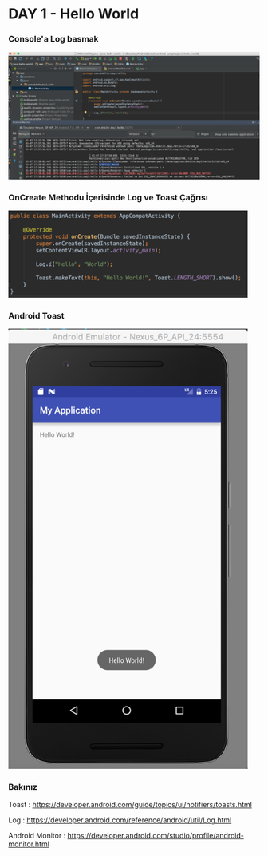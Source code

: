 # DAY 1 - Hello World

### Console'a Log basmak

![](screenshots/ss_log.png)

### OnCreate Methodu İçerisinde Log ve Toast Çağrısı

<img src="screenshots/ss_toast.png" width="480">

### Android Toast

<img src="screenshots/ss_toast_emulator.png" width="480">

### Bakınız
Toast : https://developer.android.com/guide/topics/ui/notifiers/toasts.html

Log : https://developer.android.com/reference/android/util/Log.html

Android Monitor : https://developer.android.com/studio/profile/android-monitor.html

